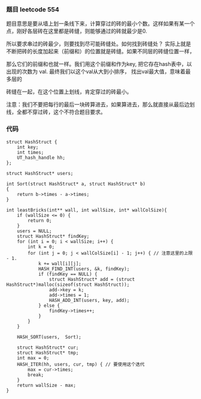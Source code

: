 ### 题目 leetcode 554

题目意思是要从墙上划一条线下来，计算穿过的砖的最小个数。这样如果有某一个点，刚好各层砖在这里都是砖缝，则能够通过的砖就最少是0. 

所以要求串过的砖最少，则要找到尽可能砖缝处。如何找到砖缝处？ 实际上就是不断把砖的长度加起来（前缀和）的位置就是砖缝。如果不同层的砖缝位置一样，

那么它们的前缀和也就一样。我们用这个前缀和作为key, 把它存在hash表中，以出现的次数为 val. 最终我们以这个val从大到小排序， 找出val最大值，意味着最多层的

砖缝在一起，在这个位置上划线，肯定穿过的砖最小。

注意：我们不要把每行的最后一块砖算进去，如果算进去，那么就直接从最后边划线，全都不穿过砖，这个不符合题目要求。

### 代码

```
struct HashStruct {
    int key;
    int times;
    UT_hash_handle hh;
};

struct HashStruct* users;

int Sort(struct HashStruct* a, struct HashStruct* b)
{
    return b->times - a->times;
}

int leastBricks(int** wall, int wallSize, int* wallColSize){
    if (wallSize <= 0) {
        return 0;
    }
    users = NULL;
    struct HashStruct* findKey;
    for (int i = 0; i < wallSize; i++) {
        int k = 0;
        for (int j = 0; j < wallColSize[i] - 1; j++) { // 注意这里的上限 - 1.
            k += wall[i][j];
            HASH_FIND_INT(users, &k, findKey);
            if (findKey == NULL) {
                struct HashStruct* add = (struct HashStruct*)malloc(sizeof(struct HashStruct));
                add->key = k;
                add->times = 1;
                HASH_ADD_INT(users, key, add);
            } else {
                findKey->times++;
            }
        }
    }

    HASH_SORT(users,  Sort);
    
    struct HashStruct* cur;
    struct HashStruct* tmp;
    int max = 0;
    HASH_ITER(hh, users, cur, tmp) { // 要使用这个迭代
        max = cur->times;
        break;
    }
    return wallSize - max;
}
```
